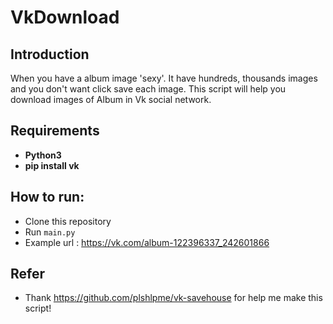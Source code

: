 # VkDownload
## Introduction
When you have a album image 'sexy'. It have hundreds, thousands images and you don't want click save each image. This script will help you download images of Album in Vk social network.

## Requirements
- **Python3**
- **pip install vk**

## How to run:
- Clone this repository
- Run `main.py`
- Example url : https://vk.com/album-122396337_242601866

## Refer
- Thank https://github.com/plshlpme/vk-savehouse for help me make this script!
